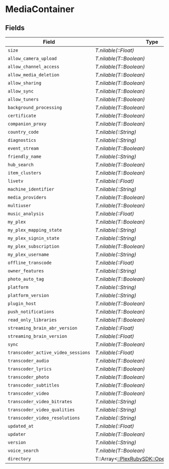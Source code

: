 # MediaContainer


## Fields

| Field                                                                                  | Type                                                                                   | Required                                                                               | Description                                                                            |
| -------------------------------------------------------------------------------------- | -------------------------------------------------------------------------------------- | -------------------------------------------------------------------------------------- | -------------------------------------------------------------------------------------- |
| `size`                                                                                 | *T.nilable(::Float)*                                                                   | :heavy_minus_sign:                                                                     | N/A                                                                                    |
| `allow_camera_upload`                                                                  | *T.nilable(T::Boolean)*                                                                | :heavy_minus_sign:                                                                     | N/A                                                                                    |
| `allow_channel_access`                                                                 | *T.nilable(T::Boolean)*                                                                | :heavy_minus_sign:                                                                     | N/A                                                                                    |
| `allow_media_deletion`                                                                 | *T.nilable(T::Boolean)*                                                                | :heavy_minus_sign:                                                                     | N/A                                                                                    |
| `allow_sharing`                                                                        | *T.nilable(T::Boolean)*                                                                | :heavy_minus_sign:                                                                     | N/A                                                                                    |
| `allow_sync`                                                                           | *T.nilable(T::Boolean)*                                                                | :heavy_minus_sign:                                                                     | N/A                                                                                    |
| `allow_tuners`                                                                         | *T.nilable(T::Boolean)*                                                                | :heavy_minus_sign:                                                                     | N/A                                                                                    |
| `background_processing`                                                                | *T.nilable(T::Boolean)*                                                                | :heavy_minus_sign:                                                                     | N/A                                                                                    |
| `certificate`                                                                          | *T.nilable(T::Boolean)*                                                                | :heavy_minus_sign:                                                                     | N/A                                                                                    |
| `companion_proxy`                                                                      | *T.nilable(T::Boolean)*                                                                | :heavy_minus_sign:                                                                     | N/A                                                                                    |
| `country_code`                                                                         | *T.nilable(::String)*                                                                  | :heavy_minus_sign:                                                                     | N/A                                                                                    |
| `diagnostics`                                                                          | *T.nilable(::String)*                                                                  | :heavy_minus_sign:                                                                     | N/A                                                                                    |
| `event_stream`                                                                         | *T.nilable(T::Boolean)*                                                                | :heavy_minus_sign:                                                                     | N/A                                                                                    |
| `friendly_name`                                                                        | *T.nilable(::String)*                                                                  | :heavy_minus_sign:                                                                     | N/A                                                                                    |
| `hub_search`                                                                           | *T.nilable(T::Boolean)*                                                                | :heavy_minus_sign:                                                                     | N/A                                                                                    |
| `item_clusters`                                                                        | *T.nilable(T::Boolean)*                                                                | :heavy_minus_sign:                                                                     | N/A                                                                                    |
| `livetv`                                                                               | *T.nilable(::Float)*                                                                   | :heavy_minus_sign:                                                                     | N/A                                                                                    |
| `machine_identifier`                                                                   | *T.nilable(::String)*                                                                  | :heavy_minus_sign:                                                                     | N/A                                                                                    |
| `media_providers`                                                                      | *T.nilable(T::Boolean)*                                                                | :heavy_minus_sign:                                                                     | N/A                                                                                    |
| `multiuser`                                                                            | *T.nilable(T::Boolean)*                                                                | :heavy_minus_sign:                                                                     | N/A                                                                                    |
| `music_analysis`                                                                       | *T.nilable(::Float)*                                                                   | :heavy_minus_sign:                                                                     | N/A                                                                                    |
| `my_plex`                                                                              | *T.nilable(T::Boolean)*                                                                | :heavy_minus_sign:                                                                     | N/A                                                                                    |
| `my_plex_mapping_state`                                                                | *T.nilable(::String)*                                                                  | :heavy_minus_sign:                                                                     | N/A                                                                                    |
| `my_plex_signin_state`                                                                 | *T.nilable(::String)*                                                                  | :heavy_minus_sign:                                                                     | N/A                                                                                    |
| `my_plex_subscription`                                                                 | *T.nilable(T::Boolean)*                                                                | :heavy_minus_sign:                                                                     | N/A                                                                                    |
| `my_plex_username`                                                                     | *T.nilable(::String)*                                                                  | :heavy_minus_sign:                                                                     | N/A                                                                                    |
| `offline_transcode`                                                                    | *T.nilable(::Float)*                                                                   | :heavy_minus_sign:                                                                     | N/A                                                                                    |
| `owner_features`                                                                       | *T.nilable(::String)*                                                                  | :heavy_minus_sign:                                                                     | N/A                                                                                    |
| `photo_auto_tag`                                                                       | *T.nilable(T::Boolean)*                                                                | :heavy_minus_sign:                                                                     | N/A                                                                                    |
| `platform`                                                                             | *T.nilable(::String)*                                                                  | :heavy_minus_sign:                                                                     | N/A                                                                                    |
| `platform_version`                                                                     | *T.nilable(::String)*                                                                  | :heavy_minus_sign:                                                                     | N/A                                                                                    |
| `plugin_host`                                                                          | *T.nilable(T::Boolean)*                                                                | :heavy_minus_sign:                                                                     | N/A                                                                                    |
| `push_notifications`                                                                   | *T.nilable(T::Boolean)*                                                                | :heavy_minus_sign:                                                                     | N/A                                                                                    |
| `read_only_libraries`                                                                  | *T.nilable(T::Boolean)*                                                                | :heavy_minus_sign:                                                                     | N/A                                                                                    |
| `streaming_brain_abr_version`                                                          | *T.nilable(::Float)*                                                                   | :heavy_minus_sign:                                                                     | N/A                                                                                    |
| `streaming_brain_version`                                                              | *T.nilable(::Float)*                                                                   | :heavy_minus_sign:                                                                     | N/A                                                                                    |
| `sync`                                                                                 | *T.nilable(T::Boolean)*                                                                | :heavy_minus_sign:                                                                     | N/A                                                                                    |
| `transcoder_active_video_sessions`                                                     | *T.nilable(::Float)*                                                                   | :heavy_minus_sign:                                                                     | N/A                                                                                    |
| `transcoder_audio`                                                                     | *T.nilable(T::Boolean)*                                                                | :heavy_minus_sign:                                                                     | N/A                                                                                    |
| `transcoder_lyrics`                                                                    | *T.nilable(T::Boolean)*                                                                | :heavy_minus_sign:                                                                     | N/A                                                                                    |
| `transcoder_photo`                                                                     | *T.nilable(T::Boolean)*                                                                | :heavy_minus_sign:                                                                     | N/A                                                                                    |
| `transcoder_subtitles`                                                                 | *T.nilable(T::Boolean)*                                                                | :heavy_minus_sign:                                                                     | N/A                                                                                    |
| `transcoder_video`                                                                     | *T.nilable(T::Boolean)*                                                                | :heavy_minus_sign:                                                                     | N/A                                                                                    |
| `transcoder_video_bitrates`                                                            | *T.nilable(::String)*                                                                  | :heavy_minus_sign:                                                                     | N/A                                                                                    |
| `transcoder_video_qualities`                                                           | *T.nilable(::String)*                                                                  | :heavy_minus_sign:                                                                     | N/A                                                                                    |
| `transcoder_video_resolutions`                                                         | *T.nilable(::String)*                                                                  | :heavy_minus_sign:                                                                     | N/A                                                                                    |
| `updated_at`                                                                           | *T.nilable(::Float)*                                                                   | :heavy_minus_sign:                                                                     | N/A                                                                                    |
| `updater`                                                                              | *T.nilable(T::Boolean)*                                                                | :heavy_minus_sign:                                                                     | N/A                                                                                    |
| `version`                                                                              | *T.nilable(::String)*                                                                  | :heavy_minus_sign:                                                                     | N/A                                                                                    |
| `voice_search`                                                                         | *T.nilable(T::Boolean)*                                                                | :heavy_minus_sign:                                                                     | N/A                                                                                    |
| `directory`                                                                            | T::Array<[::PlexRubySDK::Operations::Directory](../../models/operations/directory.md)> | :heavy_minus_sign:                                                                     | N/A                                                                                    |